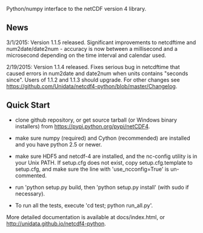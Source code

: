 Python/numpy interface to the netCDF version 4 library.

News
----

3/1/2015: Version 1.1.5 released.  Significant improvements to netcdftime and 
num2date/date2num - accuracy is now between a millisecond and a microsecond depending
on the time interval and calendar used.

2/19/2015: Version 1.1.4 released. Fixes serious bug in netcdftime that caused errors in num2date and date2num when units contains "seconds since".  Users of 1.1.2 and 1.1.3 should upgrade.  For other changes see https://github.com/Unidata/netcdf4-python/blob/master/Changelog.

Quick Start
-----------

* clone github repository, or get source tarball (or Windows binary installers) from
  https://pypi.python.org/pypi/netCDF4.

* make sure numpy (required) and Cython (recommended) are installed and
  you have python 2.5 or newer.

* make sure HDF5 and netcdf-4 are installed, and the nc-config utility
  is in your Unix PATH. If setup.cfg does not exist, copy setup.cfg.template
  to setup.cfg, and make sure the line with 'use_ncconfig=True' is 
  un-commented.

* run 'python setup.py build, then 'python setup.py install' (with sudo
  if necessary).

* To run all the tests, execute 'cd test; python run_all.py'.

More detailed documentation is available at docs/index.html, or
http://unidata.github.io/netcdf4-python.
